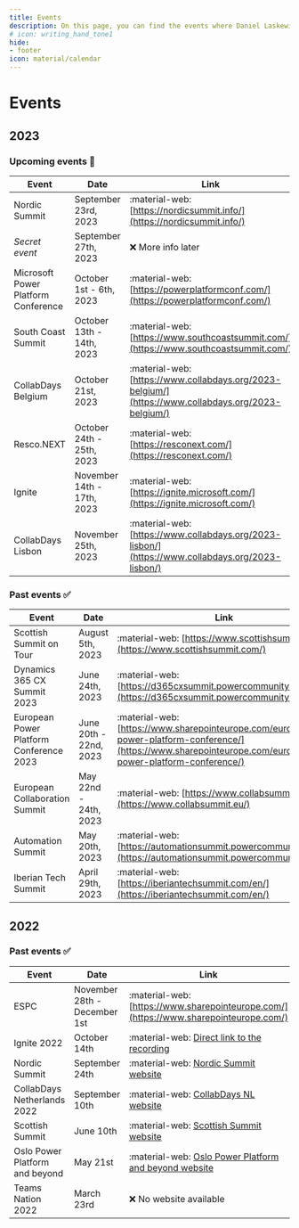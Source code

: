 ```yaml
---
title: Events
description: On this page, you can find the events where Daniel Laskewitz has been and will be in the future.
# icon: writing_hand_tone1
hide:
- footer
icon: material/calendar
---
```

# Events

## 2023

### Upcoming events 📆

| Event | Date | Link |
| ----------- | ------------------------------------ | ------------------------------------ |
| Nordic Summit | September 23rd, 2023 | :material-web: [https://nordicsummit.info/](https://nordicsummit.info/) |
| *Secret event* | September 27th, 2023 | :x: More info later |
| Microsoft Power Platform Conference | October 1st - 6th, 2023 | :material-web: [https://powerplatformconf.com/](https://powerplatformconf.com/) |
| South Coast Summit | October 13th - 14th, 2023 | :material-web: [https://www.southcoastsummit.com/](https://www.southcoastsummit.com/) |
| CollabDays Belgium | October 21st, 2023 | :material-web: [https://www.collabdays.org/2023-belgium/](https://www.collabdays.org/2023-belgium/) |
| Resco.NEXT | October 24th - 25th, 2023 | :material-web: [https://resconext.com/](https://resconext.com/) |
| Ignite | November 14th - 17th, 2023 | :material-web: [https://ignite.microsoft.com/](https://ignite.microsoft.com/) |
| CollabDays Lisbon | November 25th, 2023 | :material-web: [https://www.collabdays.org/2023-lisbon/](https://www.collabdays.org/2023-lisbon/) |

### Past events ✅

| Event | Date | Link |
| ----------- | ------------------------------------ | ------------------------------------ |
| Scottish Summit on Tour | August 5th, 2023 | :material-web: [https://www.scottishsummit.com/](https://www.scottishsummit.com/) |
| Dynamics 365 CX Summit 2023 | June 24th, 2023 | :material-web: [https://d365cxsummit.powercommunity.com/](https://d365cxsummit.powercommunity.com/) |
| European Power Platform Conference 2023 | June 20th - 22nd, 2023 | :material-web: [https://www.sharepointeurope.com/european-power-platform-conference/](https://www.sharepointeurope.com/european-power-platform-conference/) |
| European Collaboration Summit | May 22nd - 24th, 2023 | :material-web: [https://www.collabsummit.eu/](https://www.collabsummit.eu/) |
| Automation Summit | May 20th, 2023 | :material-web: [https://automationsummit.powercommunity.com/](https://automationsummit.powercommunity.com/) |
| Iberian Tech Summit | April 29th, 2023 | :material-web: [https://iberiantechsummit.com/en/](https://iberiantechsummit.com/en/) |

## 2022

### Past events ✅

| Event | Date | Link |
| ----------- | ------------------------------------ | ------------------------------------ |
| ESPC | November 28th - December 1st | :material-web: [https://www.sharepointeurope.com/](https://www.sharepointeurope.com/) |
| Ignite 2022 | October 14th | :material-web: [Direct link to the recording](https://ignite.microsoft.com/en-US/sessions/1d0792dd-3f20-4aa2-94d8-537d7d77d86d) |
| Nordic Summit | September 24th | :material-web: [Nordic Summit website](https://nordicsummit.info/) |
| CollabDays Netherlands 2022 | September 10th | :material-web: [CollabDays NL website](https://www.collabdays.org/2022-nl/) |
| Scottish Summit | June 10th | :material-web: [Scottish Summit website](https://scottishsummit.com/) |
| Oslo Power Platform and beyond | May 21st | :material-web: [Oslo Power Platform and beyond website](https://oslo-power-platform-and-beyond.sessionize.com/) |
| Teams Nation 2022 | March 23rd | :x: No website available |
